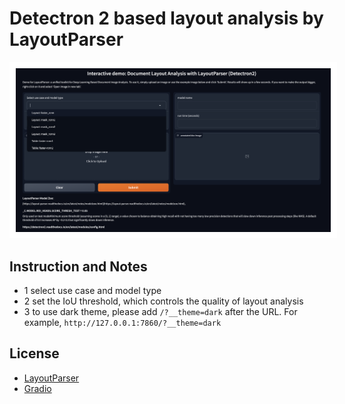 # Detectron 2 based layout analysis by LayoutParser

<p align="center"><img src="https://github.com/er1czz/layout_analysis_UI/blob/main/LayoutParser_Gradio.png" style = "border:10px solid white"></p> 

## Instruction and Notes
- 1 select use case and model type
- 2 set the IoU threshold, which controls the quality of layout analysis
- 3 to use dark theme, please add ```/?__theme=dark``` after the URL. For example, ```http://127.0.0.1:7860/?__theme=dark```

## License
- [LayoutParser](https://github.com/Layout-Parser/layout-parser/blob/04e28168d820eea3a1ff1e098078323e7b48648b/LICENSE)
- [Gradio](https://github.com/gradio-app/gradio/blob/34f6b22efbfedfa569d452f3f99ed2e6593e3c21/LICENSE)
